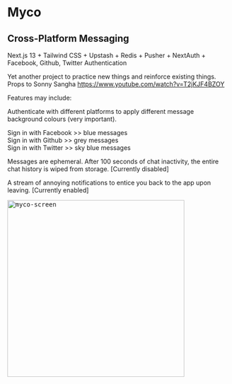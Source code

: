 # Myco

## Cross-Platform Messaging

Next.js 13 + Tailwind CSS + Upstash + Redis + Pusher + NextAuth + Facebook, Github, Twitter Authentication

Yet another project to practice new things and reinforce existing things. Props to Sonny Sangha https://www.youtube.com/watch?v=T2jKJF4BZOY

Features may include:

Authenticate with different platforms to apply different message background colours (very important).

Sign in with Facebook >> blue messages<br/>
Sign in with Github >> grey messages<br/>
Sign in with Twitter >> sky blue messages

Messages are ephemeral. After 100 seconds of chat inactivity, the entire chat history is wiped from storage. [Currently disabled]

A stream of annoying notifications to entice you back to the app upon leaving. [Currently enabled]

<kbd>
<img alt="myco-screen" width="400px" src="https://user-images.githubusercontent.com/4672139/201588538-8a88b882-aafc-4720-b447-f591d3abc774.png">
</kbd>
